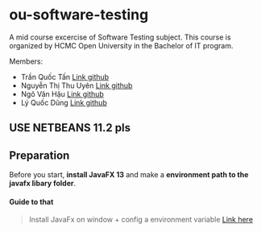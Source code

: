 # ou-software-testing
A mid course excercise of Software Testing subject. This course is organized by HCMC Open University in the Bachelor of IT program.
<br>

Members:
- Trần Quốc Tấn [Link github](https://github.com/quoctann)
- Nguyễn Thị Thu Uyên [Link github](https://github.com/uyennguyen0721)
- Ngô Văn Hậu [Link github](https://github.com/haungo2109)
- Lý Quốc Dũng [Link github](https://github.com/CosmicFishi)

## **USE NETBEANS 11.2** pls
## Preparation
Before you start, **install JavaFX 13** and make a **environment path to the javafx libary folder**.
#### Guide to that 
> Install JavaFx on window + config a environment variable [Link here](https://www.youtube.com/watch?v=cYDH1oKJPSc&ab_channel=johnny5634) <br>



